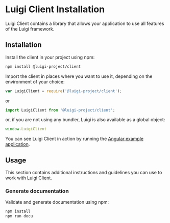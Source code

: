 <!-- meta
{
  "node": {
    "label": "Installation",
    "category": {
      "label": "Luigi Client",
      "collapsible": true
    },
    "metaData": {
      "categoryPosition": 3,
      "position": 0
    }
  }
}
meta -->

# Luigi Client Installation

Luigi Client contains a library that allows your application to use all features of the Luigi framework.

## Installation

Install the client in your project using npm:
```bash
npm install @luigi-project/client
```

Import the client in places where you want to use it, depending on the environment of your choice:
```javascript
var LuigiClient = require('@luigi-project/client');
```
or
```javascript
import LuigiClient from '@luigi-project/client';
```
or, if you are not using any bundler, Luigi is also available as a global object:
```javascript
window.LuigiClient
```
You can see Luigi Client in action by running the [Angular example application](/test/e2e-test-application).

## Usage

This section contains additional instructions and guidelines you can use to work with Luigi Client.

### Generate documentation
Validate and generate documentation using npm:

```bash
npm install
npm run docu
```